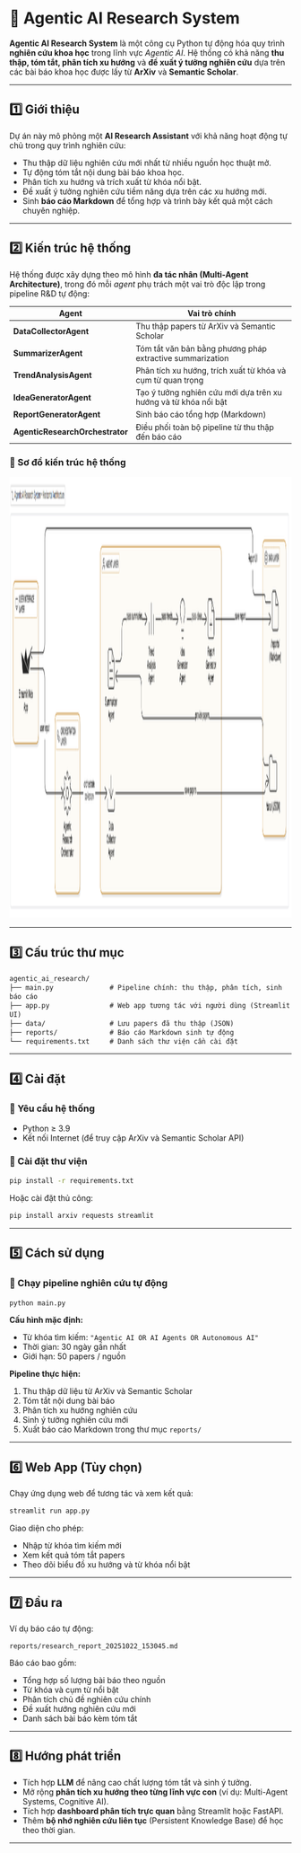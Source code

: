 # 🧠 Agentic AI Research System

**Agentic AI Research System** là một công cụ Python tự động hóa quy trình **nghiên cứu khoa học** trong lĩnh vực *Agentic AI*.
Hệ thống có khả năng **thu thập, tóm tắt, phân tích xu hướng** và **đề xuất ý tưởng nghiên cứu** dựa trên các bài báo khoa học được lấy từ **ArXiv** và **Semantic Scholar**.

---

## 1️⃣ Giới thiệu

Dự án này mô phỏng một **AI Research Assistant** với khả năng hoạt động tự chủ trong quy trình nghiên cứu:

* Thu thập dữ liệu nghiên cứu mới nhất từ nhiều nguồn học thuật mở.
* Tự động tóm tắt nội dung bài báo khoa học.
* Phân tích xu hướng và trích xuất từ khóa nổi bật.
* Đề xuất ý tưởng nghiên cứu tiềm năng dựa trên các xu hướng mới.
* Sinh **báo cáo Markdown** để tổng hợp và trình bày kết quả một cách chuyên nghiệp.

---

## 2️⃣ Kiến trúc hệ thống

Hệ thống được xây dựng theo mô hình **đa tác nhân (Multi-Agent Architecture)**, trong đó mỗi *agent* phụ trách một vai trò độc lập trong pipeline R&D tự động:

| Agent                           | Vai trò chính                                                   |
| ------------------------------- | --------------------------------------------------------------- |
| **DataCollectorAgent**          | Thu thập papers từ ArXiv và Semantic Scholar                    |
| **SummarizerAgent**             | Tóm tắt văn bản bằng phương pháp extractive summarization       |
| **TrendAnalysisAgent**          | Phân tích xu hướng, trích xuất từ khóa và cụm từ quan trọng     |
| **IdeaGeneratorAgent**          | Tạo ý tưởng nghiên cứu mới dựa trên xu hướng và từ khóa nổi bật |
| **ReportGeneratorAgent**        | Sinh báo cáo tổng hợp (Markdown)                                |
| **AgenticResearchOrchestrator** | Điều phối toàn bộ pipeline từ thu thập đến báo cáo              |

### 🔧 Sơ đồ kiến trúc hệ thống

<img width="1180" height="785" alt="System Architecture" src="https://raw.githubusercontent.com/tehqua/agentic_ai_research/refs/heads/main/architecture.png" />

---

## 3️⃣ Cấu trúc thư mục

```
agentic_ai_research/
├── main.py              # Pipeline chính: thu thập, phân tích, sinh báo cáo
├── app.py               # Web app tương tác với người dùng (Streamlit UI)
├── data/                # Lưu papers đã thu thập (JSON)
├── reports/             # Báo cáo Markdown sinh tự động
└── requirements.txt     # Danh sách thư viện cần cài đặt
```

---

## 4️⃣ Cài đặt

### 🔹 Yêu cầu hệ thống

* Python ≥ 3.9
* Kết nối Internet (để truy cập ArXiv và Semantic Scholar API)

### 🔹 Cài đặt thư viện

```bash
pip install -r requirements.txt
```

Hoặc cài đặt thủ công:

```bash
pip install arxiv requests streamlit
```

---

## 5️⃣ Cách sử dụng

### 🚀 Chạy pipeline nghiên cứu tự động

```bash
python main.py
```

**Cấu hình mặc định:**

* Từ khóa tìm kiếm: `"Agentic AI OR AI Agents OR Autonomous AI"`
* Thời gian: 30 ngày gần nhất
* Giới hạn: 50 papers / nguồn

**Pipeline thực hiện:**

1. Thu thập dữ liệu từ ArXiv và Semantic Scholar
2. Tóm tắt nội dung bài báo
3. Phân tích xu hướng nghiên cứu
4. Sinh ý tưởng nghiên cứu mới
5. Xuất báo cáo Markdown trong thư mục `reports/`

---

## 6️⃣ Web App (Tùy chọn)

Chạy ứng dụng web để tương tác và xem kết quả:

```bash
streamlit run app.py
```

Giao diện cho phép:

* Nhập từ khóa tìm kiếm mới
* Xem kết quả tóm tắt papers
* Theo dõi biểu đồ xu hướng và từ khóa nổi bật

---

## 7️⃣ Đầu ra

Ví dụ báo cáo tự động:

```
reports/research_report_20251022_153045.md
```

Báo cáo bao gồm:

* Tổng hợp số lượng bài báo theo nguồn
* Từ khóa và cụm từ nổi bật
* Phân tích chủ đề nghiên cứu chính
* Đề xuất hướng nghiên cứu mới
* Danh sách bài báo kèm tóm tắt

---

## 8️⃣ Hướng phát triển

* Tích hợp **LLM** để nâng cao chất lượng tóm tắt và sinh ý tưởng.
* Mở rộng **phân tích xu hướng theo từng lĩnh vực con** (ví dụ: Multi-Agent Systems, Cognitive AI).
* Tích hợp **dashboard phân tích trực quan** bằng Streamlit hoặc FastAPI.
* Thêm **bộ nhớ nghiên cứu liên tục** (Persistent Knowledge Base) để học theo thời gian.

---
